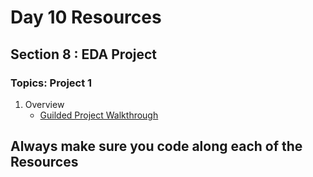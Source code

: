 # Day 10 Resources 

## Section 8 : EDA Project

### Topics: Project 1
1. Overview
    * [Guilded Project Walkthrough](https://youtu.be/fG1ENgJh_fk)


## Always make sure you code along each of the Resources 




